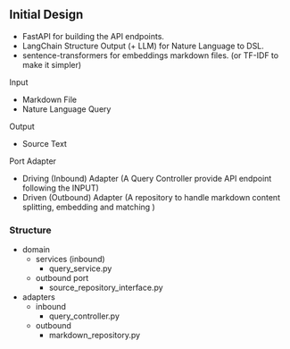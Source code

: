 
## Initial Design

- FastAPI for building the API endpoints.
- LangChain Structure Output (+ LLM) for Nature Language to DSL.
- sentence-transformers for embeddings markdown files. (or TF-IDF to make it simpler)


Input
- Markdown File
- Nature Language Query


Output
- Source Text


Port Adapter

- Driving (Inbound) Adapter  (A Query Controller provide API endpoint following the INPUT)
- Driven (Outbound) Adapter (A repository to handle markdown content splitting, embedding and matching )


### Structure

- domain
  - services (inbound)
    - query_service.py
  - outbound port
    - source_repository_interface.py
- adapters
  - inbound
    - query_controller.py
  - outbound
    - markdown_repository.py
